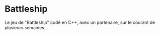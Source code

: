 Battleship
==========

Le jeu de "Battleship" codé en C++, avec un partenaire, sur le courant de plusieurs semaines.
